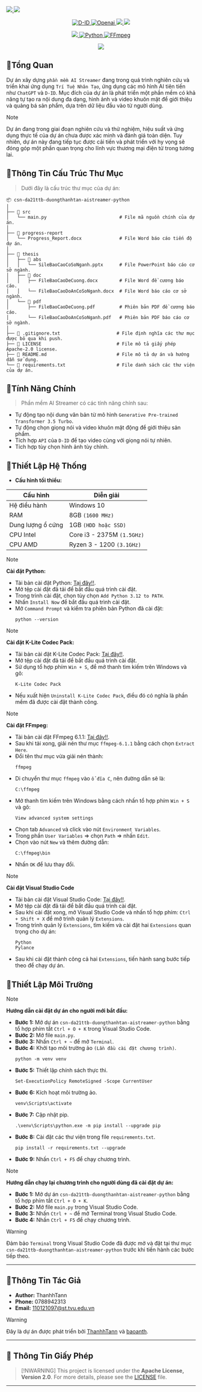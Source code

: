 <!-- Phần ảnh đầu trang -->
<a href="https://github.com/ThanhhTann/csn-da21ttb-duongthanhtan-aistreamer-python">
    <img src="https://i.ibb.co/Ws7yfPK/Banner-AI-Streamer-1.gif">
</a>
<!-- Phần tiêu đề trang -->
<a href="https://github.com/ThanhhTann/csn-da21ttb-duongthanhtan-aistreamer-python">
    <img src="https://i.ibb.co/fCSwJx2/Banner-AI-Streamer-2.gif">
</a>
<!-- Phần cài đặt các tiện ích -->
<p align="center">
    <a href="https://docs.d-id.com/reference/get-started">
        <img src="https://img.shields.io/badge/D--DI-API-%235014FF" alt="D-ID">
    </a>
    <a href="https://platform.openai.com/overview">
        <img src="https://img.shields.io/badge/OpenAI-API-%235014FF" alt="Openai">
    </a>
    <a href="https://openai.com/policies/terms-of-use">
        <img src="https://img.shields.io/badge/License-OpenAI-%235014FF">
    </a>
    <a href="https://www.d-id.com/studio-end-user-license-agreement">
        <img src="https://img.shields.io/badge/License-D--ID-%235014FF">
    </a>
</p>
<!-- Phần điều khoản -->
<p align="center"> 
    <a href="https://files2.codecguide.com/K-Lite_Codec_Pack_1810_Full.exe">
        <img src="https://img.shields.io/badge/K--Lite-18.1.0-%235014FF">
    </a>
    <a href="https://www.python.org/ftp/python/3.12.2/python-3.12.2-amd64.exe">
        <img src="https://img.shields.io/badge/Python-3.12.2-%235014FF" alt="Python">
    </a>
    <a href="https://bom.so/2Thd6G">
        <img src="https://img.shields.io/badge/FFmpeg-6.1.1-%235014FF" alt="FFmpeg">
    </a>
</p>

<!-- Phần giấy phép -->
<p align="center"> 
    <a href="https://bom.so/0GEFbE">
        <img src="https://img.shields.io/badge/Apache%20License-Version%202.0-%235014FF">
    </a>
</p>

## 🔮Tổng Quan
Dự án xây dựng `phần mềm AI Streamer` đang trong quá trình nghiên cứu và triển khai ứng dụng `Trí Tuệ Nhân Tạo`, ứng dụng các mô hình AI tiên tiến như `ChatGPT` và `D-ID`. Mục đích của dự án là phát triển một phần mềm có khả năng tự tạo ra nội dung đa dạng, hình ảnh và video khuôn mặt để giới thiệu và quảng bá sản phẩm, dựa trên dữ liệu đầu vào từ người dùng.
> [!NOTE] 
> Dự án đang trong giai đoạn nghiên cứu và thử nghiệm, hiệu suất và ứng dụng thực tế của dự án chưa được xác minh và đánh giá toàn diện. Tuy nhiên, dự án này đang tiếp tục được cải tiến và phát triển với hy vọng sẽ đóng góp một phần quan trọng cho lĩnh vực thương mại điện tử trong tương lai.

## 🔮Thông Tin Cấu Trúc Thư Mục
> Dưới đây là cấu trúc thư mục của dự án:
```plaintext
📦 csn-da21ttb-duongthanhtan-aistreamer-python
│
├── 📂 src
│   └── main.py                           # File mã nguồn chính của dự án.
│
├── 📂 progress-report
│   └── Progress_Report.docx              # File Word báo cáo tiến độ dự án.
│
├── 📂 thesis
│   ├── 📂 abs
│   │   └── SileBaoCaoCoSoNganh.pptx      # File PowerPoint báo cáo cơ sở ngành.
│   ├── 📂 doc
│   │   ├── FileBaoCaoDeCuong.docx        # File Word đề cương báo cáo.
│   │   └── FileBaoCaoDoAnCoSoNganh.docx  # File Word báo cáo cơ sở ngành.
│   └── 📂 pdf
│       ├── FileBaoCaoDeCuong.pdf         # Phiên bản PDF đề cương báo cáo.
│       └── FileBaoCaoDoAnCoSoNganh.pdf   # Phiên bản PDF báo cáo cơ sở ngành.
│
├── 📄 .gitignore.txt                     # File định nghĩa các thư mục được bỏ qua khi push.
├── 📄 LICENSE                            # File mô tả giấy phép Apache-2.0 license.
├── 📄 README.md                          # File mô tả dự án và hướng dẫn sử dụng.
└── 📄 requirements.txt                   # File danh sách các thư viện của dự án.
```

## 🔮Tính Năng Chính
> Phần mềm AI Streamer có các tính năng chính sau:
- Tự động tạo nội dung văn bản từ mô hình `Generative Pre-trained Transformer 3.5 Turbo`.
- Tự động chọn giọng nói và video khuôn mặt động để giới thiệu sản phẩm.
- Tích hợp `API` của `D-ID` để tạo video cùng với giọng nói tự nhiên.
- Tích hợp tùy chọn hình ảnh tùy chỉnh.

## 🔮Thiết Lập Hệ Thống
- **Cấu hình tối thiểu:**
<div align="center">

| Cấu hình           | Diễn giải                             |
| ------------------ | ------------------------------------- |
| Hệ điều hành       | Windows 10                            |
| RAM                | 8GB `(1600 MHz)`                      |
| Dung lượng ổ cứng  | 1GB `(HDD hoặc SSD)`                  |
| CPU Intel          | Core i3 - 2375M `(1.5GHz)`            |
| CPU AMD            | Ryzen 3 - 1200 `(3.1GHz)`             |

</div>

> [!NOTE]
> **Cài đặt Python:**

   - Tải bản cài đặt Python: [Tại đây!!](https://www.python.org/ftp/python/3.12.2/python-3.12.2-amd64.exe).
   - Mở tệp cài đặt đã tải để bắt đầu quá trình cài đặt.
   - Trong trình cài đặt, chọn tùy chọn `Add Python 3.12 to PATH`.
   - Nhấn `Install Now` để bắt đầu quá trình cài đặt.
   - Mở `Command Prompt` và kiểm tra phiên bản Python đã cài đặt:
     ```console
     python --version
     ```

> [!NOTE]
> **Cài đặt K-Lite Codec Pack:**

   - Tải bản cài đặt K-Lite Codec Pack: [Tại đây!!](https://files2.codecguide.com/K-Lite_Codec_Pack_1810_Full.exe). 
   - Mở tệp cài đặt đã tải để bắt đầu quá trình cài đặt.
   - Sử dụng tổ hợp phím `Win + S`, để mở thanh tìm kiếm trên Windows và gõ:
     ```console
     K-Lite Codec Pack
     ```
   - Nếu xuất hiện `Uninstall K-Lite Codec Pack`, điều đó có nghĩa là phần mềm đã được cài đặt thành công.

> [!NOTE]
> **Cài đặt FFmpeg:**

   - Tải bản cài đặt FFmpeg 6.1.1: [Tại đây!!](https://bom.so/2Thd6G). 
   - Sau khi tải xong, giải nén thư mục `ffmpeg-6.1.1` bằng cách chọn `Extract Here`.
   - Đổi tên thư mục vừa giải nén thành:
     ```console
     ffmpeg
     ```  
   - Di chuyển thư mục `ffmpeg` vào `ổ đĩa C`, nên đường dẫn sẽ là:
     ```console
     C:\ffmpeg
     ```  
   - Mở thanh tìm kiếm trên Windows bằng cách nhấn tổ hợp phím `Win + S` và gõ:
     ```console
     View advanced system settings
     ```   
   - Chọn tab `Advanced` và click vào nút `Environment Variables`.
   - Trong phần `User Variables` => chọn `Path` => nhấn `Edit`.
   - Chọn vào nút `New` và thêm đường dẫn:
     ```console
     C:\ffmpeg\bin
     ``` 
   - Nhấn `OK` để lưu thay đổi.

> [!NOTE]
> **Cài đặt Visual Studio Code**

   - Tải bản cài đặt Visual Studio Code: [Tại đây!!](https://code.visualstudio.com/sha/download?build=stable&os=win32-x64-user). 
   - Mở tệp cài đặt đã tải để bắt đầu quá trình cài đặt.
   - Sau khi cài đặt xong, mở Visual Studio Code và nhấn tổ hợp phím: `Ctrl + Shift + X` để mở trình quản lý `Extensions`.
   - Trong trình quản lý `Extensions`, tìm kiếm và cài đặt hai `Extensions` quan trọng cho dự án:
     ```console
     Python
     Pylance
     ```
   - Sau khi cài đặt thành công cả hai `Extensions`, tiến hành sang bước tiếp theo để chạy dự án.

## 🔮Thiết Lập Môi Trường
> [!NOTE]
> **Hướng dẫn cài đặt dự án cho người mới bắt đầu:**
   - **Bước 1:** Mở dự án `csn-da21ttb-duongthanhtan-aistreamer-python` bằng tổ hợp phím tắt `Ctrl + O + K` trong Visual Studio Code.
   - **Bước 2:** Mở file `main.py`.
   - **Bước 3:** Nhấn `Ctrl + ~` để mở `Terminal`.  
   - **Bước 4:** Khởi tạo môi trường ảo `(Lần đầu cài đặt chương trình)`.
     ```console
     python -m venv venv
     ```
   - **Bước 5:** Thiết lập chính sách thực thi.
     ```console
     Set-ExecutionPolicy RemoteSigned -Scope CurrentUser
     ```
   - **Bước 6:** Kích hoạt môi trường ảo.
     ```console
     venv\Scripts\activate
     ```
   - **Bước 7:** Cập nhật pip.
     ```console
     .\venv\Scripts\python.exe -m pip install --upgrade pip
     ```
   - **Bước 8:** Cài đặt các thư viện trong file `requirements.txt`.
     ```console
     pip install -r requirements.txt --upgrade
     ```
   - **Bước 9:** Nhấn `Ctrl + F5` để chạy chương trình.
> [!NOTE]
> **Hướng dẫn chạy lại chương trình cho người dùng đã cài đặt dự án:**
   - **Bước 1:** Mở dự án `csn-da21ttb-duongthanhtan-aistreamer-python` bằng tổ hợp phím tắt `Ctrl + O + K`.   
   - **Bước 2:** Mở file `main.py` trong Visual Studio Code.
   - **Bước 3:** Nhấn `Ctrl + ~` để mở Terminal trong Visual Studio Code. 
   - **Bước 4:** Nhấn `Ctrl + F5` để chạy chương trình.   
> [!WARNING] 
> Đảm bảo `Terminal` trong Visual Studio Code đã được mở và đặt tại thư mục `csn-da21ttb-duongthanhtan-aistreamer-python` trước khi tiến hành các bước tiếp theo.

---

## 🔮Thông Tin Tác Giả
- **Author:** ThanhhTann
- **Phone:** 0788942313
- **Email:** 110121097@st.tvu.edu.vn
> [!WARNING]
> Đây là dự án được phát triển bởi [ThanhhTann](https://github.com/ThanhhTann) và [baoanth](https://github.com/baoanth). 

---

## 🔮 Thông Tin Giấy Phép
> [!NWARNING]
> This project is licensed under the **Apache License, Version 2.0**. 
For more details, please see the [LICENSE](LICENSE) file.

---

